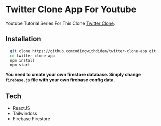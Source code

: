 # Twitter Clone App For Youtube

Youtube Tutorial Series For This Clone [Twitter Clone](https://youtube.com/playlist?list=PLDq0IUpYONvTVIah8Ji48ZmAei5rSgPYJ).

## Installation

```bash
  git clone https://github.comcodingwithdidem/twitter-clone-app.git
  cd twitter-clone-app
  npm install
  npm start
```

**You need to create your own firestore database. Simply change `firebase.js` file with your own firebase config data.**

## Tech

- ReactJS
- Tailwindcss
- Firebase Firestore
